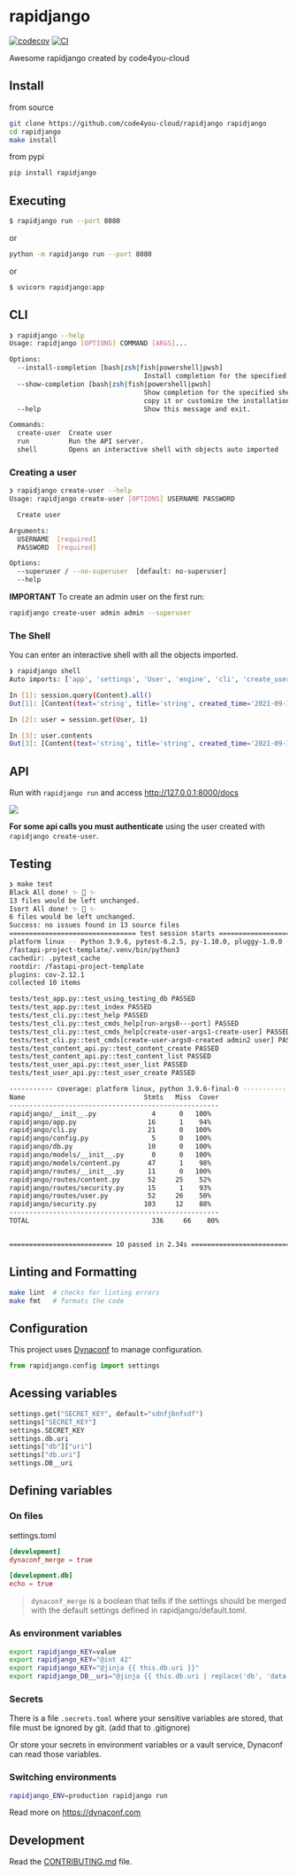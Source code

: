
# rapidjango

[![codecov](https://codecov.io/gh/code4you-cloud/rapidjango/branch/main/graph/badge.svg?token=rapidjango_token_here)](https://codecov.io/gh/code4you-cloud/rapidjango)
[![CI](https://github.com/code4you-cloud/rapidjango/actions/workflows/main.yml/badge.svg)](https://github.com/code4you-cloud/rapidjango/actions/workflows/main.yml)

Awesome rapidjango created by code4you-cloud

## Install

from source
```bash
git clone https://github.com/code4you-cloud/rapidjango rapidjango
cd rapidjango
make install
```

from pypi

```bash
pip install rapidjango
```

## Executing

```bash
$ rapidjango run --port 8080
```

or

```bash
python -m rapidjango run --port 8080
```

or

```bash
$ uvicorn rapidjango:app
```

## CLI

```bash
❯ rapidjango --help
Usage: rapidjango [OPTIONS] COMMAND [ARGS]...

Options:
  --install-completion [bash|zsh|fish|powershell|pwsh]
                                  Install completion for the specified shell.
  --show-completion [bash|zsh|fish|powershell|pwsh]
                                  Show completion for the specified shell, to
                                  copy it or customize the installation.
  --help                          Show this message and exit.

Commands:
  create-user  Create user
  run          Run the API server.
  shell        Opens an interactive shell with objects auto imported
```

### Creating a user

```bash
❯ rapidjango create-user --help
Usage: rapidjango create-user [OPTIONS] USERNAME PASSWORD

  Create user

Arguments:
  USERNAME  [required]
  PASSWORD  [required]

Options:
  --superuser / --no-superuser  [default: no-superuser]
  --help 
```

**IMPORTANT** To create an admin user on the first run:

```bash
rapidjango create-user admin admin --superuser
```

### The Shell

You can enter an interactive shell with all the objects imported.

```bash
❯ rapidjango shell       
Auto imports: ['app', 'settings', 'User', 'engine', 'cli', 'create_user', 'select', 'session', 'Content']

In [1]: session.query(Content).all()
Out[1]: [Content(text='string', title='string', created_time='2021-09-14T19:25:00.050441', user_id=1, slug='string', id=1, published=False, tags='string')]

In [2]: user = session.get(User, 1)

In [3]: user.contents
Out[3]: [Content(text='string', title='string', created_time='2021-09-14T19:25:00.050441', user_id=1, slug='string', id=1, published=False, tags='string')]
```

## API

Run with `rapidjango run` and access http://127.0.0.1:8000/docs

![](https://raw.githubusercontent.com/rochacbruno/fastapi-project-template/master/docs/api.png)


**For some api calls you must authenticate** using the user created with `rapidjango create-user`.

## Testing

``` bash
❯ make test
Black All done! ✨ 🍰 ✨
13 files would be left unchanged.
Isort All done! ✨ 🍰 ✨
6 files would be left unchanged.
Success: no issues found in 13 source files
================================ test session starts ===========================
platform linux -- Python 3.9.6, pytest-6.2.5, py-1.10.0, pluggy-1.0.0 -- 
/fastapi-project-template/.venv/bin/python3
cachedir: .pytest_cache
rootdir: /fastapi-project-template
plugins: cov-2.12.1
collected 10 items                                                                                                                               

tests/test_app.py::test_using_testing_db PASSED                           [ 10%]
tests/test_app.py::test_index PASSED                                      [ 20%]
tests/test_cli.py::test_help PASSED                                       [ 30%]
tests/test_cli.py::test_cmds_help[run-args0---port] PASSED                [ 40%]
tests/test_cli.py::test_cmds_help[create-user-args1-create-user] PASSED   [ 50%]
tests/test_cli.py::test_cmds[create-user-args0-created admin2 user] PASSED[ 60%]
tests/test_content_api.py::test_content_create PASSED                     [ 70%]
tests/test_content_api.py::test_content_list PASSED                       [ 80%]
tests/test_user_api.py::test_user_list PASSED                             [ 90%]
tests/test_user_api.py::test_user_create PASSED                           [100%]

----------- coverage: platform linux, python 3.9.6-final-0 -----------
Name                              Stmts   Miss  Cover
-----------------------------------------------------
rapidjango/__init__.py              4      0   100%
rapidjango/app.py                  16      1    94%
rapidjango/cli.py                  21      0   100%
rapidjango/config.py                5      0   100%
rapidjango/db.py                   10      0   100%
rapidjango/models/__init__.py       0      0   100%
rapidjango/models/content.py       47      1    98%
rapidjango/routes/__init__.py      11      0   100%
rapidjango/routes/content.py       52     25    52%
rapidjango/routes/security.py      15      1    93%
rapidjango/routes/user.py          52     26    50%
rapidjango/security.py            103     12    88%
-----------------------------------------------------
TOTAL                               336     66    80%


========================== 10 passed in 2.34s ==================================

```

## Linting and Formatting

```bash
make lint  # checks for linting errors
make fmt   # formats the code
```


## Configuration

This project uses [Dynaconf](https://dynaconf.com) to manage configuration.

```py
from rapidjango.config import settings
```

## Acessing variables

```py
settings.get("SECRET_KEY", default="sdnfjbnfsdf")
settings["SECRET_KEY"]
settings.SECRET_KEY
settings.db.uri
settings["db"]["uri"]
settings["db.uri"]
settings.DB__uri
```

## Defining variables

### On files

settings.toml

```toml
[development]
dynaconf_merge = true

[development.db]
echo = true
```

> `dynaconf_merge` is a boolean that tells if the settings should be merged with the default settings defined in rapidjango/default.toml.

### As environment variables
```bash
export rapidjango_KEY=value
export rapidjango_KEY="@int 42"
export rapidjango_KEY="@jinja {{ this.db.uri }}"
export rapidjango_DB__uri="@jinja {{ this.db.uri | replace('db', 'data') }}"
```

### Secrets

There is a file `.secrets.toml` where your sensitive variables are stored,
that file must be ignored by git. (add that to .gitignore)

Or store your secrets in environment variables or a vault service, Dynaconf
can read those variables.

### Switching environments

```bash
rapidjango_ENV=production rapidjango run
```

Read more on https://dynaconf.com

## Development

Read the [CONTRIBUTING.md](CONTRIBUTING.md) file.
